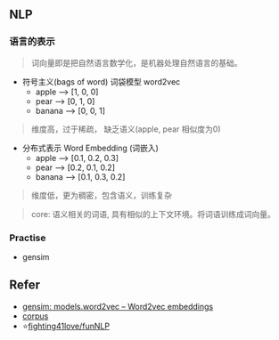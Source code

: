 
## NLP

### 语言的表示
> 词向量即是把自然语言数学化，是机器处理自然语言的基础。

* 符号主义(bags of word) 词袋模型 word2vec
  * apple --> [1, 0, 0]
  * pear --> [0, 1, 0]
  * banana --> [0, 0, 1]

> 维度高，过于稀疏， 缺乏语义(apple, pear 相似度为0)


* 分布式表示 Word Embedding (词嵌入)
  * apple --> [0.1, 0.2, 0.3]
  * pear --> [0.2, 0.1, 0.2]
  * banana --> [0.1, 0.3, 0.2]
> 维度低，更为稠密，包含语义，训练复杂

> core: 语义相关的词语, 具有相似的上下文环境。将词语训练成词向量。

### Practise

* gensim

## Refer

* [gensim: models.word2vec – Word2vec embeddings](https://radimrehurek.com/gensim/models/word2vec.html)
* [corpus](https://dumps.wikimedia.org/zhwiki/)
* :star:[fighting41love/funNLP](https://github.com/fighting41love/funNLP)
